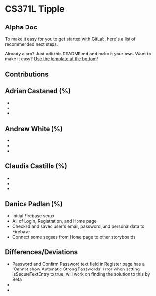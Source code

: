 # CS371L Tipple



## Alpha Doc

To make it easy for you to get started with GitLab, here's a list of recommended next steps.

Already a pro? Just edit this README.md and make it your own. Want to make it easy? [Use the template at the bottom](#editing-this-readme)!

## Contributions

Adrian Castaned (%)
-
- 
- 
- 

Andrew White (%)
-
- 
-
-

Claudia Castillo (%)
-
- 
-
-

Danica Padlan (%)
-
- Initial Firebase setup
- All of Login, Registration, and Home page
- Checked and saved user's email, password, and personal data to Firebase
- Connect some segues from Home page to other storyboards



## Differences/Deviations
- Password and Confirm Password text field in Register page has a 
'Cannot show Automatic Strong Passwords' error when setting isSecureTextEntry to true, will work on finding the solution to this by Beta
-
-

